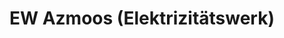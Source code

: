---
title: "EW Azmoos (Elektrizitätswerk)"
url: /azmoos/ew-azmoos-elektrizitaetswerk/
shop: Elektronik
---